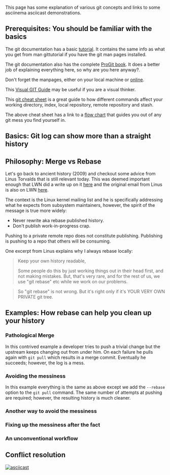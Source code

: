 This page has some explanation of various git concepts and links to some asciinema asciicast demonstrations.

## Prerequisites: You should be familiar with the basics

The git documentation has a basic [tutorial](https://git-scm.com/docs/gittutorial).
It contains the same info as what you get from man gittutorial if you have
the git man pages installed.

The git documentation also has the complete [ProGit book](https://git-scm.com/book/en/v2).
It does a better job of explaining everything here, so why are you here anyway?.

Don't forget the manpages, either on your local machine or [online](https://git-scm.com/docs).

This [Visual GIT Guide](https://marklodato.github.io/visual-git-guide/index-en.html)
may be useful if you are a visual thinker.

This [git cheat sheet](http://ndpsoftware.com/git-cheatsheet.html) is a great guide
to how different commands affect your working directory, index, local repository,
remote repository and stash.

The above cheat sheet has a link to a
[flow chart](http://justinhileman.info/article/git-pretty/git-pretty.png)
that guides you out of any git mess you find yourself in.

## Basics: Git log can show more than a straight history


## Philosophy: Merge vs Rebase

Let's go back to ancient history (2009) and checkout some advice from Linus
Torvalds that is still relevant today.
This was deemed important enough that LWN did a write up on it
[here](https://lwn.net/Articles/328436/) and the original email from Linus
is also on LWN [here](https://lwn.net/Articles/328438/).

The context is the Linux kernel mailing list and he is specifically addressing
what he expects from subsystem maintainers, however, the spirit of the message
is true more widely:

* Never rewrite aka rebase published history.
* Don't publish work-in-progress crap.

Pushing to a private remote repo does not constitute publishing.
Publishing is pushing to a repo that others will be consuming.

One excerpt from Linus explains why I always rebase locally:

> Keep your own history readable,
>
> Some people do this by just working things out in their head first, and 
> not making mistakes. But, that's very rare, and for the rest of us, we 
> use "git rebase" etc while we work on our problems. 

> So "git rebase" is not wrong. But it's right only if it's YOUR VERY OWN 
> PRIVATE git tree.

## Examples: How rebase can help you clean up your history

### Pathological Merge

In this contrived example a developer tries to push a trivial change but the
upstream keeps changing out from under him.
On each failure he pulls again with `git pull` which results in a merge commit.
Eventually he succeeds; however, the log is a mess.

<script src="https://asciinema.org/a/208164.js" id="asciicast-208164" async></script>

### Avoiding the messiness

In this example everything is the same as above except we add the `--rebase`
option to the `git pull` command.
The same number of attempts at pushing are required; however, the resulting
history is much cleaner.

<script src="https://asciinema.org/a/208158.js" id="asciicast-208158" async></script>

### Another way to avoid the messiness

### Fixing up the messiness after the fact

### An unconventional workflow

## Conflict resolution

[![asciicast](https://asciinema.org/a/206227.png)](https://asciinema.org/a/206227)


